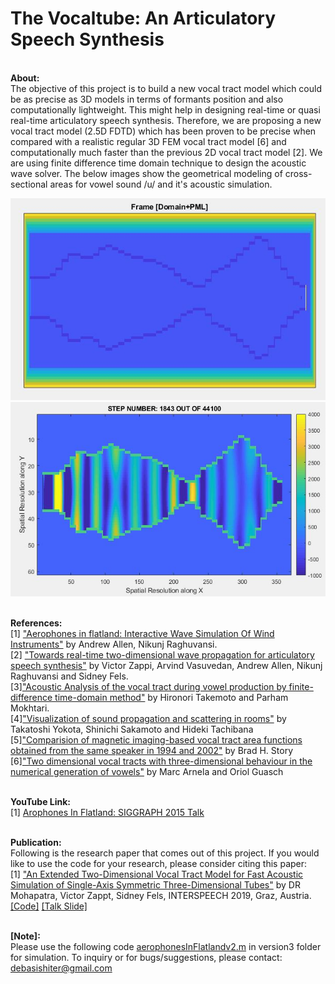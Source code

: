 # The Vocaltube: An Articulatory Speech Synthesis
<br><b>About:</b>
<br>The objective of this project is to build a new vocal tract model which could be as precise as 3D models in terms of formants position and also computationally lightweight. This might help in designing real-time or quasi real-time articulatory speech synthesis. Therefore, we are proposing a new vocal tract model (2.5D FDTD) which has been proven to be precise when compared with a realistic regular 3D FEM vocal tract model [6] and computationally much faster than the previous 2D vocal tract model [2]. We are using finite difference time domain technique to design the acoustic wave solver. The below images show the geometrical modeling of cross-sectional areas for vowel sound /u/ and it's acoustic simulation.

<img src="img/vowel_domain_plus_pml.JPG" width="625">
<img src="img/simulation_vowel_u.JPG" width="625">

<br><b>References: </b>
<br>[1] <a href ="https://dl.acm.org/citation.cfm?id=2767001">"Aerophones in flatland: Interactive Wave Simulation Of Wind Instruments"</a>  by Andrew Allen, Nikunj Raghuvansi. 
<br>[2] <a href = "https://asa.scitation.org/doi/abs/10.1121/2.0000395">"Towards real-time two-dimensional wave propagation for articulatory speech synthesis"</a> by Victor Zappi, Arvind Vasuvedan, Andrew Allen, Nikunj Raghuvansi and Sidney Fels.
<br>[3]<a href="https://asa.scitation.org/doi/full/10.1121/1.3502470">"Acoustic Analysis of the vocal tract during vowel production by finite-difference time-domain method"</a> by Hironori Takemoto and Parham Mokhtari.
<br>[4]<a href = "https://www.jstage.jst.go.jp/article/ast/23/1/23_1_40/_article/-char/ja/">"Visualization of sound propagation and scattering in rooms"</a> by Takatoshi Yokota, Shinichi Sakamoto and Hideki Tachibana
<br>[5]<a href="https://asa.scitation.org/doi/10.1121/1.2805683">"Comparision of magnetic imaging-based vocal tract area functions obtained from the same speaker in 1994 and 2002"</a> by Brad H. Story
<br>[6]<a href = "https://asa.scitation.org/doi/10.1121/1.4837221">"Two dimensional vocal tracts with three-dimensional behaviour in the numerical generation of vowels"</a> by Marc Arnela and Oriol Guasch

<br><b>YouTube Link: </b>
<br>[1] <a href = "https://www.youtube.com/watch?v=0wqWfBbIQtg">Arophones In Flatland: SIGGRAPH 2015 Talk</a>

<br><b>Publication:</b>
<br>Following is the research paper that comes out of this project. If you would like to use the code for your research, please consider citing this paper:
<br>[1] <a href="https://www.isca-speech.org/archive/Interspeech_2019/abstracts/1764.html">"An Extended Two-Dimensional Vocal Tract Model for Fast Acoustic Simulation of Single-Axis Symmetric Three-Dimensional Tubes"</a> by DR Mohapatra, Victor Zappt, Sidney Fels, INTERSPEECH 2019, Graz, Austria. [[Code]](https://github.com/Debasishray19/vocaltube-speech-synthesis/tree/master/version03) [[Talk Slide]](https://github.com/Debasishray19/vocaltube-speech-synthesis/blob/master/Interspeech2019%20Presentation/Interspeech%202019%20Presentation.pptx)


<br><b>[Note]:</b>
<br> Please use the following code <u>aerophonesInFlatlandv2.m</u> in version3 folder for simulation. To inquiry or for bugs/suggestions, please contact: debasishiter@gmail.com
 
